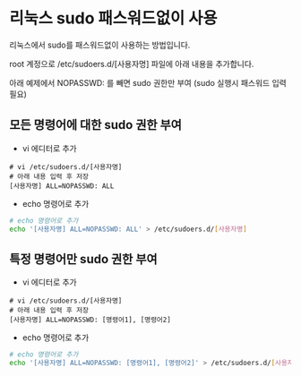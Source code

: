 # 리눅스 sudo 패스워드없이 사용

리눅스에서 sudo를 패스워드없이 사용하는 방법입니다.

root 계정으로 /etc/sudoers.d/[사용자명] 파일에 아래 내용을 추가합니다.

아래 예제에서 NOPASSWD: 를 빼면 sudo 권한만 부여 (sudo 실행시 패스워드 입력필요)

## 모든 명령어에 대한 sudo 권한 부여

- vi 에디터로 추가

```text
# vi /etc/sudoers.d/[사용자명]
# 아래 내용 입력 후 저장
[사용자명] ALL=NOPASSWD: ALL
```

- echo 명령어로 추가

```bash
# echo 명령어로 추가
echo '[사용자명] ALL=NOPASSWD: ALL' > /etc/sudoers.d/[사용자명]
```

## 특정 명령어만 sudo 권한 부여

- vi 에디터로 추가

```text
# vi /etc/sudoers.d/[사용자명]
# 아래 내용 입력 후 저장
[사용자명] ALL=NOPASSWD: [명령어1], [명령어2]
```

- echo 명령어로 추가

```bash
# echo 명령어로 추가
echo '[사용자명] ALL=NOPASSWD: [명령어1], [명령어2]' > /etc/sudoers.d/[사용자명]
```
